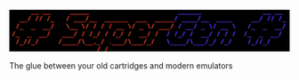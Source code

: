 ![SuperGen](docs/assets/screenshots/supergen_black.png)

The glue between your old cartridges and modern emulators 
